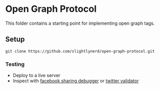 # Open Graph Protocol

This folder contains a starting point for implementing open graph tags.

## Setup

```
git clone https://github.com/slightlynerd/open-graph-protocol.git
```

### Testing

* Deploy to a live server
* Inspect with [facebook sharing debugger](https://developers.facebook.com/tools/debug/sharing/) or [twitter validator](https://cards-dev.twitter.com/validator)